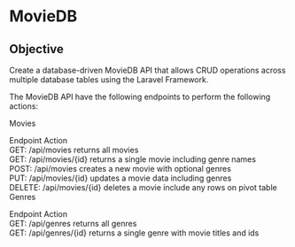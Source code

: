 # MovieDB

## Objective
Create a database-driven MovieDB API that allows CRUD operations across multiple database tables using the Laravel Framework.

The MovieDB API have the following endpoints to perform the following actions:  
  
Movies
  
Endpoint	Action  
GET: /api/movies	returns all movies  
GET: /api/movies/{id}	returns a single movie including genre names  
POST: /api/movies	creates a new movie with optional genres  
PUT: /api/movies/{id}	updates a movie data including genres  
DELETE: /api/movies/{id}	deletes a movie include any rows on pivot table Genres  
  
Endpoint	Action  
GET: /api/genres	returns all genres  
GET: /api/genres/{id}	returns a single genre with movie titles and ids  
